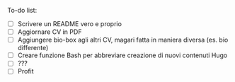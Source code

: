 To-do list:

- [ ] Scrivere un README vero e proprio
- [ ] Aggiornare CV in PDF
- [ ] Aggiungere bio-box agli altri CV, magari fatta in maniera diversa (es. bio differente)
- [ ] Creare funzione Bash per abbreviare creazione di nuovi contenuti Hugo
- [ ] ???
- [ ] Profit

